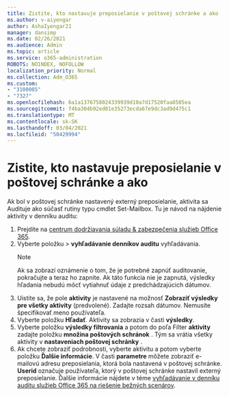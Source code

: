 ```yaml
---
title: Zistite, kto nastavuje preposielanie v poštovej schránke a ako
ms.author: v-aiyengar
author: AshaIyengar21
manager: dansimp
ms.date: 02/26/2021
ms.audience: Admin
ms.topic: article
ms.service: o365-administration
ROBOTS: NOINDEX, NOFOLLOW
localization_priority: Normal
ms.collection: Adm_O365
ms.custom:
- "3100005"
- "7327"
ms.openlocfilehash: 6a1a1376758024339939d10a7d17520faa8505ea
ms.sourcegitcommit: f4ba304b92ed01e35273ecda67e9dc3ad9d475c1
ms.translationtype: MT
ms.contentlocale: sk-SK
ms.lasthandoff: 03/04/2021
ms.locfileid: "50429994"
---
```

# <a name="find-out-who-set-up-forwarding-on-a-mailbox-and-how"></a>Zistite, kto nastavuje preposielanie v poštovej schránke a ako

Ak bol v poštovej schránke nastavený externý preposielanie, aktivita sa Audituje ako súčasť rutiny typu cmdlet Set-Mailbox. Tu je návod na nájdenie aktivity v denníku auditu:

1. Prejdite na [centrum dodržiavania súladu & zabezpečenia služieb Office 365](https://go.microsoft.com/fwlink/p/?linkid=2077143).
1. Vyberte položku >  **vyhľadávanie denníkov auditu** vyhľadávania.
    > [!NOTE]
    > Ak sa zobrazí oznámenie o tom, že je potrebné zapnúť auditovanie, pokračujte a teraz ho zapnite. Ak táto funkcia nie je zapnutá, výsledky hľadania nebudú môcť vytiahnuť údaje z predchádzajúcich dátumov.
1. Uistite sa, že pole **aktivity** je nastavené na možnosť **Zobraziť výsledky pre všetky aktivity** (predvolené). Zadajte rozsah dátumov. Nemusíte špecifikovať meno používateľa.
1. Vyberte položku **Hľadať**. Aktivity sa zobrazia v časti **výsledky**.
1. Vyberte položku **výsledky filtrovania** a potom do poľa Filter **aktivity** zadajte položku **množina poštových schránok** . Tým sa vrátia všetky aktivity v **nastaveniach poštovej schránky** .
1. Ak chcete zobraziť podrobnosti, vyberte aktivitu a potom vyberte položku **Ďalšie informácie**. V časti **parametre** môžete zobraziť e-mailovú adresu preposielania, ktorá bola nastavená v poštovej schránke. **Userid** označuje používateľa, ktorý v poštovej schránke nastavil externý preposielanie.
Ďalšie informácie nájdete v téme [vyhľadávanie v denníku auditu služieb Office 365 na riešenie bežných scenárov](https://go.microsoft.com/fwlink/?linkid=2103944).